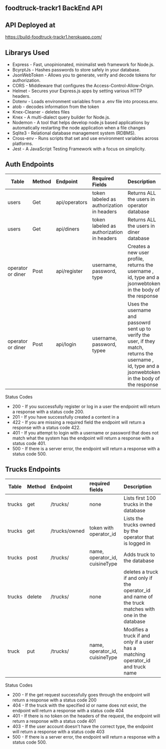 foodtruck-trackr1 BackEnd API
--------------------------------------------

API Deployed at
---------------------------------------------
https://build-foodtruck-trackr1.herokuapp.com/

Librarys Used 
---------------------------------------------
- Express - Fast, unopinionated, minimalist web framework for Node.js.
- BcyrptJs - Hashes passwords to store safely in your database. 
- JsonWebToken - Allows you to generate, verify and decode tokens for authorization. 
- CORS - Middleware that configures the Access-Control-Allow-Origin. 
- Helmet - Secures your Express.js apps by setting various HTTP headers.
- Dotenv - Loads environment variables from a .env file into process.env. 
- atob - decodes information from the token
- Knex-Cleaner - deletes files
- Knex - A multi-dialect query builder for Node.js.
- Nodemon - A tool that helps develop node.js based applications by automatically restarting the node application when a file changes 
- Sqlite3 - Relational database management system (RDBMS).
- Cross-env - Runs scripts that set and use environment variables across platforms.
- Jest - A JavaScript Testing Framework with a focus on simplicity.


Auth Endpoints
--------------------------------------------

| Table    |  Method   |  Endpoint | Required Fields       | Description  |
|----------|:---------|:----------|:----------------------|:-------------|
| users    |  Get     | api/operators |token labeled as authorization in headers |Returns ALL the users in operator database |
| users    |  Get     | api/diners |token labeled as authorization in headers |Returns ALL the users in diner database|
| operator or diner    |  Post     | api/register | username, password, type | Creates a new user profile, returns the username , id, type and a jsonwebtoken in the body of the response|
| operator or diner    |  Post     | api/login | username, password, typee |Uses the username and passowrd sent up to verify the user, if they match, returns the username , id, type and a jsonwebtoken in the body of the response|

Status Codes

- 200 - If you successfully register or log in a user the endpoint will return a response with a status code 200.
- 201 - If you have successfully created a content in a 
- 422 - If you are missing a required field the endpoint will return a response with a status code 422.
- 401 - If you attempt to login with a username or password that does not match what the system has the endpoint will return a response with a status code 401.
- 500 - If there is a server error, the endpoint will return a response with a status code 500.



Trucks Endpoints
----------------------------------------------

| Table    |  Method   |  Endpoint | required fields       | Description  |
|----------|:---------|:----------|:----------------------|:-------------|
| trucks | get | /trucks/ | none | Lists first 100 trucks in the database |
| trucks | get | /trucks/owned | token with operator_id| Lists the trucks owned by the operator that is logged in|
| trucks | post | /trucks/ | name, operator_id, cuisineType | Adds truck to the database |
| trucks | delete | /trucks/ | none | deletes a truck if and only if the operator_id and name of the truck matches with one in the database |
| truck | put | /trucks/ | name, operator_id, cuisineType | Modifies a truck if and only if a user has a matching operator_id and truck name |

Status Codes
- 200 - If the get request successfully goes through the endpoint will return a response with a status code 200
- 404 - If the truck with the specified id or name does not exist, the endpoint will return a response with a status code 404
- 401 - If there is no token on the headers of the request, the endpoint will return a response with a status code 401
- 403 - If the user account doesn't have the correct type, the endpoint will return a response with a status code 403
- 500 - If there is a server error, the endpoint will return a response with a status code 500.